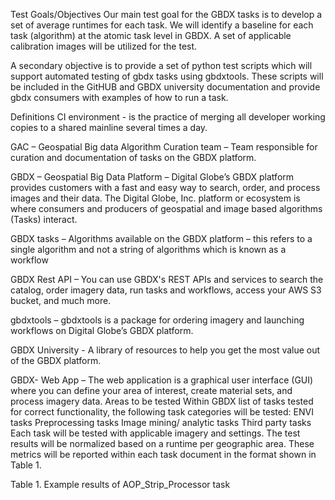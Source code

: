 Test Goals/Objectives
Our main test goal for the GBDX tasks is to develop a set of average runtimes for each task.  We will identify a baseline for each task (algorithm) at the atomic task level in GBDX.  A set of applicable calibration images will be utilized for the test.

A secondary objective is to provide a set of python test scripts which will support automated testing of gbdx tasks using gbdxtools.  These scripts will be included in the GitHUB and GBDX university documentation and provide gbdx consumers with examples of how to run a task. 

Definitions
CI environment - is the practice of merging all developer working copies to a shared mainline several times a day.

GAC – Geospatial Big data Algorithm Curation team – Team responsible for curation and documentation of tasks on the GBDX platform.

GBDX – Geospatial Big Data Platform – Digital Globe’s GBDX platform provides customers with a fast and easy way to search, order, and process images and their data. The Digital Globe, Inc. platform or ecosystem is where consumers and producers of geospatial and image based algorithms (Tasks) interact.

GBDX tasks – Algorithms available on the GBDX platform – this refers to a single algorithm and not a string of algorithms which is known as a workflow

GBDX Rest API – You can use GBDX's REST APIs and services to search the catalog, order imagery data, run tasks and workflows, access your AWS S3 bucket, and much more.

gbdxtools – gbdxtools is a package for ordering imagery and launching workflows on Digital Globe’s GBDX platform.  

GBDX University - A library of resources to help you get the most value out of the GBDX platform.	

GBDX- Web App – The web application is a graphical user interface (GUI) where you can define your area of interest, create material sets, and process imagery data.
Areas to be tested
Within GBDX list of tasks tested for correct functionality, the following task categories will be tested:
ENVI tasks
Preprocessing tasks
Image mining/ analytic tasks 
Third party tasks
Each task will be tested with applicable imagery and settings.  The test results will be normalized based on a runtime per geographic area.  These metrics will be reported within each task document in the format shown in Table 1. 

Table 1. Example results of AOP_Strip_Processor task
